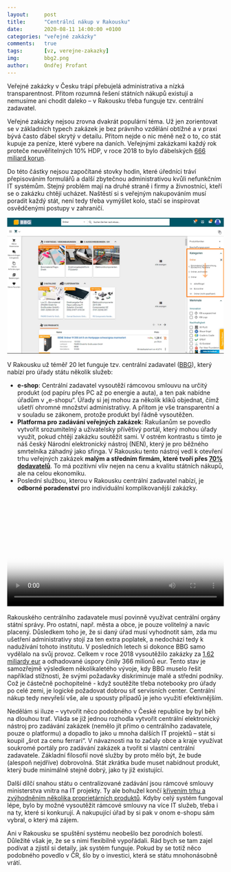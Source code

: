 ```yaml
---
layout:     post
title:      "Centrální nákup v Rakousku"
date:       2020-08-11 14:00:00 +0100
categories: "veřejné zakázky"
comments:   true
tags:       [vz, verejne-zakazky]
img:        bbg2.png
author:     Ondřej Profant
---
```


Veřejné zakázky v Česku trápí přebujelá administrativa a nízká transparentnost. Přitom rozumná řešení státních nákupů existují a nemusíme ani chodit daleko – v Rakousku třeba funguje tzv. centrální zadavatel.

<!--more-->

Veřejné zakázky nejsou zrovna dvakrát populární téma. Už jen zorientovat se v základních typech zakázek je bez právního vzdělání obtížné a v praxi bývá často ďábel skrytý v detailu. Přitom nejde o nic méně než o to, co stát kupuje za peníze, které vybere na daních. Veřejnými zakázkami každý rok proteče neuvěřitelných 10% HDP, v roce 2018 to bylo ďábelských [666 miliard korun](https://www.komora.cz/legislation/53-20-vyrocni-zprava-o-stavu-verejnych-zakazek-v-ceske-republice-za-rok-2019-t-25-5-2020/).

Do této částky nejsou započítané stovky hodin, které úředníci tráví přepisováním formulářů a další zbytečnou administrativou kvůli nefunkčním IT systémům. Stejný problém mají na druhé straně i firmy a živnostníci, kteří se o zakázku chtějí ucházet. Naštěstí si s veřejným nakupováním musí poradit každý stát, není tedy třeba vymýšlet kolo, stačí se inspirovat osvědčenými postupy v zahraničí.

![Eshop v Rakousku](/assets/img/posts/bbg1.png)

V Rakousku už téměř 20 let funguje tzv. centrální zadavatel ([BBG](https://www.bbg.gv.at/en/)), který nabízí pro úřady státu několik služeb:

- **e-shop**: Centrální zadavatel vysoutěží rámcovou smlouvu na určitý produkt (od papíru přes PC až po energie a auta), a ten pak nabídne úřadům v „e-shopu“. Úřady si jej mohou za několik kliků objednat, čímž ušetří ohromné množství administrativy. A přitom je vše transparentní a v souladu se zákonem, protože produkt byl řádně vysoutěžen.
- **Platforma pro zadávání veřejných zakázek**: Rakušanům se povedlo vytvořit srozumitelný a uživatelsky přívětivý portál, který mohou úřady využít, pokud chtějí zakázku soutěžit sami. V ostrém kontrastu s tímto je náš český Národní elektronický nástroj (NEN), který je pro běžného smrtelníka záhadný jako sfinga. V Rakousku tento nástroj vedl k otevření trhu veřejných zakázek **malým a středním firmám, které tvoří přes [70% dodavatelů](https://www.bbg.gv.at/en/new-here/become-a-supplier)**. To má pozitivní vliv nejen na cenu a kvalitu státních nákupů, ale na celou ekonomiku.
- Poslední službou, kterou v Rakousku centrální zadavatel nabízí, je **odborné poradenství** pro individuální komplikovanější zakázky.

<video controls="" poster="https://www.bbg.gv.at/fileadmin/Bibliothek/e-Shop/e-Shop_Video.jpg" style="width: 100% !important;">
<source src="https://www.bbg.gv.at/fileadmin/Bibliothek/e-Shop/eshop-kundevideo.mp4" type="video/mp4">
</video>

Rakouského centrálního zadavatele musí povinně využívat centrální orgány státní správy. Pro ostatní, např. města a obce, je pouze volitelný a navíc placený. Důsledkem toho je, že si daný úřad musí vyhodnotit sám, zda mu ušetření administrativy stojí za ten extra poplatek, a nedochází tedy k nadužívání tohoto institutu.  V posledních letech si dokonce BBG samo vydělalo na svůj provoz. Celkem v roce 2018 vysoutěžilo zakázky za [1,62 miliardy eur](https://de.wikipedia.org/wiki/Bundesbeschaffung) a odhadované úspory činily 366 milionů eur. Tento stav je samozřejmě výsledkem několikaletého vývoje, kdy BBG muselo řešit například stížnosti, že svými požadavky diskriminuje malé a střední podniky. Což je částečně pochopitelné - když soutěžíte třeba notebooky pro úřady po celé zemi, je logické požadovat dobrou síť servisních center. Centrální nákup tedy nevyřeší vše, ale u spousty případů je jeho využití efektivnějším.

Nedělám si iluze – vytvořit něco podobného v České republice by byl běh na dlouhou trať. Vláda se již jednou rozhodla vytvořit centrální elektronický nástroj pro zadávání zakázek (nemělo jít přímo o centrálního zadavatele, pouze o platformu) a dopadlo to jako u mnoha dalších IT projektů – stát si koupil „šrot za cenu ferrari“. V návaznosti na to začaly obce a kraje využívat soukromé portály pro zadávání zakázek a tvořit si vlastní centrální zadavatele. Základní filosofií nové služby by proto mělo být, že bude (alespoň nejdříve) dobrovolná. Stát zkrátka bude muset nabídnout produkt, který bude minimálně stejně dobrý, jako ty již existující.

Další dílčí snahou státu o centralizované zadávání jsou rámcové smlouvy ministerstva vnitra na IT projekty. Ty ale bohužel končí [křivením trhu a zvýhodněním několika proprietárních produktů](https://www.profant.eu/2020/ramcove-dohody-mvcr.html). Kdyby celý systém fungoval lépe, bylo by možné vysoutěžit rámcové smlouvy na více IT služeb, třeba i na ty, které si konkurují. A nakupující úřad by si pak v onom e-shopu sám vybral, o který má zájem.

Ani v Rakousku se spuštění systému neobešlo bez porodních bolestí. Důležité však je, že se s nimi flexibilně vypořádali. Rád bych se tam zajel podívat a zjistil si detaily, jak systém funguje. Pokud by se totiž něco podobného povedlo v ČR, šlo by o investici, která se státu mnohonásobně vrátí.
